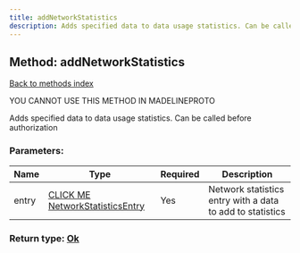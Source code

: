 ```yaml
---
title: addNetworkStatistics
description: Adds specified data to data usage statistics. Can be called before authorization
---
```

## Method: addNetworkStatistics  
[Back to methods index](index.md)


YOU CANNOT USE THIS METHOD IN MADELINEPROTO


Adds specified data to data usage statistics. Can be called before authorization

### Parameters:

| Name     |    Type       | Required | Description |
|----------|---------------|----------|-------------|
|entry|[CLICK ME NetworkStatisticsEntry](../types/NetworkStatisticsEntry.md) | Yes|Network statistics entry with a data to add to statistics|


### Return type: [Ok](../types/Ok.md)

